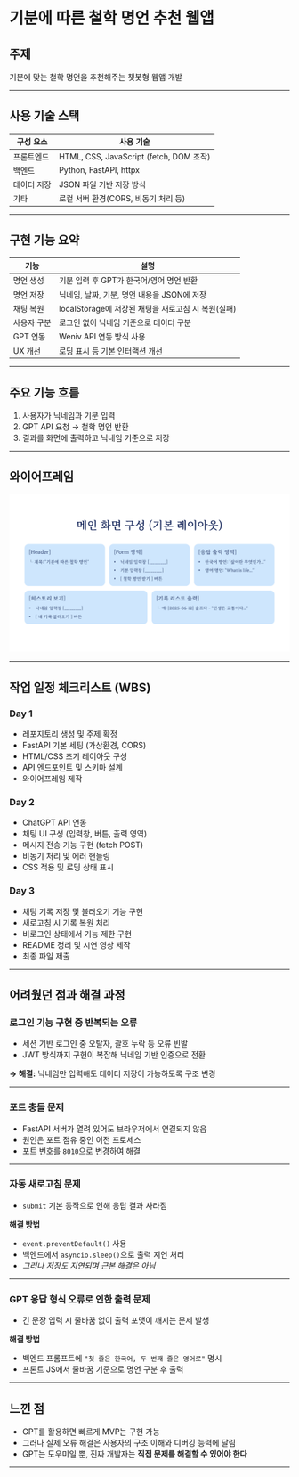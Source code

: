 # 기분에 따른 철학 명언 추천 웹앱

## 주제
기분에 맞는 철학 명언을 추천해주는 챗봇형 웹앱 개발

---

## 사용 기술 스택

| 구성 요소   | 사용 기술                              |
|------------|------------------------------------------|
| 프론트엔드 | HTML, CSS, JavaScript (fetch, DOM 조작) |
| 백엔드     | Python, FastAPI, httpx                   |
| 데이터 저장 | JSON 파일 기반 저장 방식                 |
| 기타       | 로컬 서버 환경(CORS, 비동기 처리 등)     |

---

## 구현 기능 요약

| 기능       | 설명                                                    |
|------------|----------------------------------------------------------|
| 명언 생성   | 기분 입력 후 GPT가 한국어/영어 명언 반환                    |
| 명언 저장   | 닉네임, 날짜, 기분, 명언 내용을 JSON에 저장                 |
| 채팅 복원   | localStorage에 저장된 채팅을 새로고침 시 복원(실패)                |
| 사용자 구분 | 로그인 없이 닉네임 기준으로 데이터 구분                     |
| GPT 연동   | Weniv API 연동 방식 사용                                 |
| UX 개선     | 로딩 표시 등 기본 인터랙션 개선                           |

---

## 주요 기능 흐름

1. 사용자가 닉네임과 기분 입력  
2. GPT API 요청 → 철학 명언 반환  
3. 결과를 화면에 출력하고 닉네임 기준으로 저장  

---

## 와이어프레임

![alt text](와이어프레임-1.png)

---

## 작업 일정 체크리스트 (WBS)

### Day 1
- 레포지토리 생성 및 주제 확정  
- FastAPI 기본 세팅 (가상환경, CORS)  
- HTML/CSS 초기 레이아웃 구성  
- API 엔드포인트 및 스키마 설계  
- 와이어프레임 제작  

### Day 2
- ChatGPT API 연동  
- 채팅 UI 구성 (입력창, 버튼, 출력 영역)  
- 메시지 전송 기능 구현 (fetch POST)  
- 비동기 처리 및 에러 핸들링  
- CSS 적용 및 로딩 상태 표시  

### Day 3
- 채팅 기록 저장 및 불러오기 기능 구현  
- 새로고침 시 기록 복원 처리  
- 비로그인 상태에서 기능 제한 구현  
- README 정리 및 시연 영상 제작  
- 최종 파일 제출  

---

## 어려웠던 점과 해결 과정

### 로그인 기능 구현 중 반복되는 오류

- 세션 기반 로그인 중 오탈자, 괄호 누락 등 오류 빈발  
- JWT 방식까지 구현이 복잡해 닉네임 기반 인증으로 전환  

**→ 해결:** 닉네임만 입력해도 데이터 저장이 가능하도록 구조 변경

---

### 포트 충돌 문제

- FastAPI 서버가 열려 있어도 브라우저에서 연결되지 않음  
- 원인은 포트 점유 중인 이전 프로세스  
- 포트 번호를 `8010`으로 변경하여 해결

---

### 자동 새로고침 문제

- `submit` 기본 동작으로 인해 응답 결과 사라짐  

**해결 방법**
- `event.preventDefault()` 사용  
- 백엔드에서 `asyncio.sleep()`으로 출력 지연 처리  
- *그러나 저장도 지연되며 근본 해결은 아님*

---

### GPT 응답 형식 오류로 인한 출력 문제

- 긴 문장 입력 시 줄바꿈 없이 출력 포맷이 깨지는 문제 발생  

**해결 방법**
- 백엔드 프롬프트에 `"첫 줄은 한국어, 두 번째 줄은 영어로"` 명시  
- 프론트 JS에서 줄바꿈 기준으로 명언 구분 후 출력

---

## 느낀 점

- GPT를 활용하면 빠르게 MVP는 구현 가능  
- 그러나 실제 오류 해결은 사용자의 구조 이해와 디버깅 능력에 달림  
- GPT는 도우미일 뿐, 진짜 개발자는 **직접 문제를 해결할 수 있어야 한다**

---
